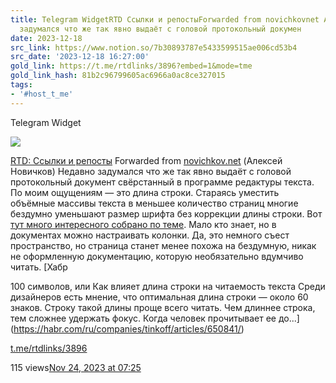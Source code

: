 ```yaml
---
title: Telegram WidgetRTD Ссылки и репостыForwarded from novichkovnet Алексей НовичковНедавно
  задумался что же так явно выдаёт с головой протокольный докумен
date: 2023-12-18
src_link: https://www.notion.so/7b30893787e5433599515ae006cd53b4
src_date: '2023-12-18 16:27:00'
gold_link: https://t.me/rtdlinks/3896?embed=1&mode=tme
gold_link_hash: 81b2c96799605ac6966a0ac8ce327015
tags:
- '#host_t_me'
---
```






Telegram Widget




















[*![](https://cdn4.cdn-telegram.org/file/OSP5eSN1Fh5Og4jH5NBxBc3QAzgqHjg8SyCD5TphYcAL91DciL-FdaFVdCUUE21blsgMX6_Euw6qYj0znJomfWcNm0CID6mfmfmqoMLJ15pqsco68PosPtf7kKP_X3OpDin34tBOFtdPMfbHiS9hOsiLuTZmoSV2ngxItKoATygKQt6QSA5vfY7RMnXgFnJ_mVX31etU3BuiWvWTlO0yCCj-cVm-HtfOrveectudQXBX6Xw-hoCfOC3V110Lp6591VwnJtY5SowUdpFWmm3ZSh2_bGQYm-VxafONrOneFzG28g3dnJRNPqM8J5ajxibmoOo6zvCbUHlrt03-GSAmwg.jpg)*](https://t.me/rtdlinks)



[RTD: Ссылки и репосты](https://t.me/rtdlinks)
Forwarded from [novichkov.net](https://t.me/novichkovnet/4137) (Алексей Новичков)
Недавно задумался что же так явно выдаёт с головой протокольный документ свёрстанный в программе редактуры текста. По моим ощущениям — это длина строки. Стараясь уместить объёмные массивы текста в меньшее количество страниц многие бездумно уменьшают размер шрифта без коррекции длины строки. Вот [тут много интересного собрано по теме](https://habr.com/ru/companies/tinkoff/articles/650841/). Мало кто знает, но в документах можно настраивать колонки. Да, это немного съест пространство, но страница станет менее похожа на бездумную, никак не оформленную документацию, которую необязательно вдумчиво читать.
[Хабр

100 символов, или Как влияет длина строки на читаемость текста
Среди дизайнеров есть мнение, что оптимальная длина строки — около 60 знаков. Строку такой длины проще всего читать. Чем длиннее строка, тем сложнее удержать фокус. Когда человек прочитывает ее до...](https://habr.com/ru/companies/tinkoff/articles/650841/)

[t.me/rtdlinks/3896](https://t.me/rtdlinks/3896)

115 views[Nov 24, 2023 at 07:25](https://t.me/rtdlinks/3896)